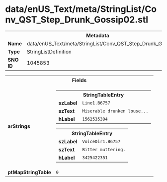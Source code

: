 <h1>data/enUS_Text/meta/StringList/Conv_QST_Step_Drunk_Gossip02.stl</h1><table><tr><th colspan="100%">Metadata</th></tr><tr><td><b>Name</b></td><td>data/enUS_Text/meta/StringList/Conv_QST_Step_Drunk_Gossip02.stl</td></tr><tr><td><b>Type</b></td><td>StringListDefinition</td></tr><tr><td><b>SNO ID</b></td><td>1045853</td></tr></table>

<table><tr><th colspan="100%">Fields</th></tr><tr><td><b>arStrings</b></td><td><table><tr><th colspan="100%">StringTableEntry</th></tr><tr><td><b>szLabel</b></td><td><code>Line1.B6757</code></td></tr><tr><td><b>szText</b></td><td><code>Miserable drunken louse...</code></td></tr><tr><td><b>hLabel</b></td><td><code>1562535394</code></td></tr></table>


<table><tr><th colspan="100%">StringTableEntry</th></tr><tr><td><b>szLabel</b></td><td><code>VoiceDir1.B6757</code></td></tr><tr><td><b>szText</b></td><td><code>Bitter muttering.</code></td></tr><tr><td><b>hLabel</b></td><td><code>3425422351</code></td></tr></table>


</td></tr><tr><td><b>ptMapStringTable</b></td><td><code>0</code></td></tr></table>

